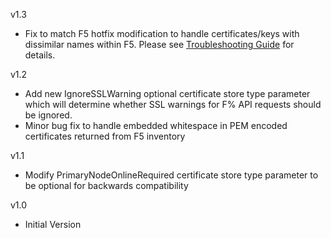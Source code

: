 v1.3
- Fix to match F5 hotfix modification to handle certificates/keys with dissimilar names within F5.  Please see [Troubleshooting Guide](Troubleshooting.md) for details.

v1.2
- Add new IgnoreSSLWarning optional certificate store type parameter which will determine whether SSL warnings for F% API requests should be ignored.
- Minor bug fix to handle embedded whitespace in PEM encoded certificates returned from F5 inventory

v1.1
- Modify PrimaryNodeOnlineRequired certificate store type parameter to be optional for backwards compatibility

v1.0 
- Initial Version
